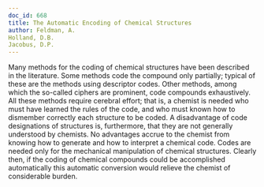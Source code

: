 ```yaml
---
doc_id: 668
title: The Automatic Encoding of Chemical Structures
author: Feldman, A.
Holland, D.B.
Jacobus, D.P.
---
```


Many methods for the coding of chemical structures 
have been described in the literature.	Some methods code
the compound only partially; typical of these are the
methods using descriptor codes.  Other methods, among
which the so-called ciphers are prominent, code
compounds exhaustively.  All these methods require
cerebral effort; that is, a chemist is needed who must 
have learned the rules of the code, and who must known how
to dismember correctly each structure to be coded.  A
disadvantage of code designations of structures is, furthermore,
that they are not generally understood by chemists.  No
advantages accrue to the chemist from knowing how to
generate and how to interpret a chemical code.	Codes are
needed only for the mechanical manipulation of chemical
structures.  Clearly then, if the coding of chemical compounds
could be accomplished automatically this automatic conversion would
relieve the chemist of considerable burden.